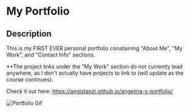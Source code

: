 # My Portfolio

## Description
This is my FIRST EVER personal portfolio conataining "About Me", "My Work", and "Contact Info" sections. 

**The project links under the "My Work" section do not currently lead anywhere, as I don't actually have projects to link to (will update as the course continues).

Check it out here: https://angistanzi.github.io/angelina-s-portfolio/

![Portfolio Gif](./starter/images/ezgif.com-gif-maker%20(4).gif?raw=true "Portfolio Gif")


